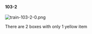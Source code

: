 #### 103-2
![train-103-2-0.png](https://github.com/lil-lab/nlvr/raw/master/nlvr/train/images/7/train-103-2-0.png "train-103-2-0.png")

There are 2 boxes with only 1 yellow item